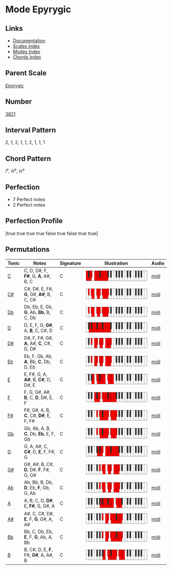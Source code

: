# Mode Epyrygic

## Links

- [Documentation](index.md)
- [Scales Index](Scales.md)
- [Modes Index](Modes.md)
- [Chords Index](Chords.md)

## Parent Scale

[Epyrygic](ScaleEpyrygic.md)

## Number

[3821](https://ianring.com/musictheory/scales/3821)

## Interval Pattern

2, 1, 2, 1, 1, 2, 1, 1, 1

## Chord Pattern

i⁰, iii⁰, ix⁰

## Perfection

- 7 Perfect notes
- 2 Perfect notes

## Perfection Profile

[true true true true false true false true true]

## Permutations

| Tonic | Notes | Signature | Illustration | Audio |
|-------|-------|-----------|--------------|-------|
| [C](ModeCNaturalEpyrygic.md) | C, D, D#, F, **F#**, G, **A**, A#, B, C | C | ![CNaturalEpyrygic](ModeCNaturalEpyrygic.png) | [midi](https://github.com/edipermadi/music/blob/main/docs/ModeCNaturalEpyrygic.mid?raw=true) |
| [C#](ModeCSharpEpyrygic.md) | C#, D#, E, F#, **G**, G#, **A#**, B, C, C# | C | ![CSharpEpyrygic](ModeCSharpEpyrygic.png) | [midi](https://github.com/edipermadi/music/blob/main/docs/ModeCSharpEpyrygic.mid?raw=true) |
| [Db](ModeDFlatEpyrygic.md) | Db, Eb, E, Gb, **G**, Ab, **Bb**, B, C, Db | C | ![DFlatEpyrygic](ModeDFlatEpyrygic.png) | [midi](https://github.com/edipermadi/music/blob/main/docs/ModeDFlatEpyrygic.mid?raw=true) |
| [D](ModeDNaturalEpyrygic.md) | D, E, F, G, **G#**, A, **B**, C, C#, D | C | ![DNaturalEpyrygic](ModeDNaturalEpyrygic.png) | [midi](https://github.com/edipermadi/music/blob/main/docs/ModeDNaturalEpyrygic.mid?raw=true) |
| [D#](ModeDSharpEpyrygic.md) | D#, F, F#, G#, **A**, A#, **C**, C#, D, D# | C | ![DSharpEpyrygic](ModeDSharpEpyrygic.png) | [midi](https://github.com/edipermadi/music/blob/main/docs/ModeDSharpEpyrygic.mid?raw=true) |
| [Eb](ModeEFlatEpyrygic.md) | Eb, F, Gb, Ab, **A**, Bb, **C**, Db, D, Eb | C | ![EFlatEpyrygic](ModeEFlatEpyrygic.png) | [midi](https://github.com/edipermadi/music/blob/main/docs/ModeEFlatEpyrygic.mid?raw=true) |
| [E](ModeENaturalEpyrygic.md) | E, F#, G, A, **A#**, B, **C#**, D, D#, E | C | ![ENaturalEpyrygic](ModeENaturalEpyrygic.png) | [midi](https://github.com/edipermadi/music/blob/main/docs/ModeENaturalEpyrygic.mid?raw=true) |
| [F](ModeFNaturalEpyrygic.md) | F, G, G#, A#, **B**, C, **D**, D#, E, F | C | ![FNaturalEpyrygic](ModeFNaturalEpyrygic.png) | [midi](https://github.com/edipermadi/music/blob/main/docs/ModeFNaturalEpyrygic.mid?raw=true) |
| [F#](ModeFSharpEpyrygic.md) | F#, G#, A, B, **C**, C#, **D#**, E, F, F# | C | ![FSharpEpyrygic](ModeFSharpEpyrygic.png) | [midi](https://github.com/edipermadi/music/blob/main/docs/ModeFSharpEpyrygic.mid?raw=true) |
| [Gb](ModeGFlatEpyrygic.md) | Gb, Ab, A, B, **C**, Db, **Eb**, E, F, Gb | C | ![GFlatEpyrygic](ModeGFlatEpyrygic.png) | [midi](https://github.com/edipermadi/music/blob/main/docs/ModeGFlatEpyrygic.mid?raw=true) |
| [G](ModeGNaturalEpyrygic.md) | G, A, A#, C, **C#**, D, **E**, F, F#, G | C | ![GNaturalEpyrygic](ModeGNaturalEpyrygic.png) | [midi](https://github.com/edipermadi/music/blob/main/docs/ModeGNaturalEpyrygic.mid?raw=true) |
| [G#](ModeGSharpEpyrygic.md) | G#, A#, B, C#, **D**, D#, **F**, F#, G, G# | C | ![GSharpEpyrygic](ModeGSharpEpyrygic.png) | [midi](https://github.com/edipermadi/music/blob/main/docs/ModeGSharpEpyrygic.mid?raw=true) |
| [Ab](ModeAFlatEpyrygic.md) | Ab, Bb, B, Db, **D**, Eb, **F**, Gb, G, Ab | C | ![AFlatEpyrygic](ModeAFlatEpyrygic.png) | [midi](https://github.com/edipermadi/music/blob/main/docs/ModeAFlatEpyrygic.mid?raw=true) |
| [A](ModeANaturalEpyrygic.md) | A, B, C, D, **D#**, E, **F#**, G, G#, A | C | ![ANaturalEpyrygic](ModeANaturalEpyrygic.png) | [midi](https://github.com/edipermadi/music/blob/main/docs/ModeANaturalEpyrygic.mid?raw=true) |
| [A#](ModeASharpEpyrygic.md) | A#, C, C#, D#, **E**, F, **G**, G#, A, A# | C | ![ASharpEpyrygic](ModeASharpEpyrygic.png) | [midi](https://github.com/edipermadi/music/blob/main/docs/ModeASharpEpyrygic.mid?raw=true) |
| [Bb](ModeBFlatEpyrygic.md) | Bb, C, Db, Eb, **E**, F, **G**, Ab, A, Bb | C | ![BFlatEpyrygic](ModeBFlatEpyrygic.png) | [midi](https://github.com/edipermadi/music/blob/main/docs/ModeBFlatEpyrygic.mid?raw=true) |
| [B](ModeBNaturalEpyrygic.md) | B, C#, D, E, **F**, F#, **G#**, A, A#, B | C | ![BNaturalEpyrygic](ModeBNaturalEpyrygic.png) | [midi](https://github.com/edipermadi/music/blob/main/docs/ModeBNaturalEpyrygic.mid?raw=true) |
